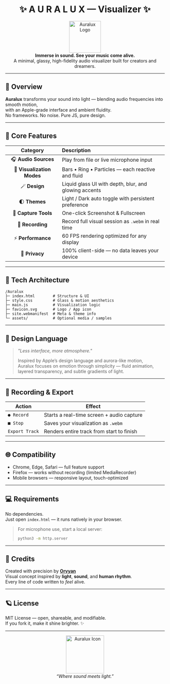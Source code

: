 <h1 align="center">✨ A U R A L U X — Visualizer ✨</h1>

<p align="center">
  <img src="https://raw.githubusercontent.com/Orvyan/Auralux/main/favicon.svg" width="100" height="100" alt="Auralux Logo"><br>
  <b>Immerse in sound. See your music come alive.</b><br>
  A minimal, glassy, high-fidelity audio visualizer built for creators and dreamers.
</p>

---

## 🌌 Overview

**Auralux** transforms your sound into light — blending audio frequencies into smooth motion,  
with an Apple-grade interface and ambient fluidity.  
No frameworks. No noise. Pure JS, pure design.

---

## 🌈 Core Features

| Category | Description |
|:---------:|:------------|
| 🎧 **Audio Sources** | Play from file or live microphone input |
| 💠 **Visualization Modes** | Bars • Ring • Particles — each reactive and fluid |
| 🪄 **Design** | Liquid glass UI with depth, blur, and glowing accents |
| 🌓 **Themes** | Light / Dark auto toggle with persistent preference |
| 📸 **Capture Tools** | One-click Screenshot & Fullscreen |
| 💾 **Recording** | Record full visual session as `.webm` in real time |
| ⚡ **Performance** | 60 FPS rendering optimized for any display |
| 🧠 **Privacy** | 100% client-side — no data leaves your device |

---

## 🧩 Tech Architecture

```
/Auralux
├─ index.html        # Structure & UI
├─ style.css         # Glass & motion aesthetics
├─ main.js           # Visualization logic
├─ favicon.svg       # Logo / App icon
├─ site.webmanifest  # Meta & theme info
└─ assets/           # Optional media / samples
```

---

## 💫 Design Language

> *"Less interface, more atmosphere."*  
>  
> Inspired by Apple’s design language and aurora-like motion,  
> Auralux focuses on emotion through simplicity — fluid animation,  
> layered transparency, and subtle gradients of light.  

---

## 🪩 Recording & Export

| Action | Effect |
|--------|---------|
| `● Record` | Starts a real-time screen + audio capture |
| `■ Stop` | Saves your visualization as `.webm` |
| `Export Track` | Renders entire track from start to finish |

---

## 🌐 Compatibility

- Chrome, Edge, Safari — full feature support  
- Firefox — works without recording (limited MediaRecorder)  
- Mobile browsers — responsive layout, touch-optimized  

---

## 💻 Requirements

No dependencies.  
Just open `index.html` — it runs natively in your browser.  

> For microphone use, start a local server:
> ```bash
> python3 -m http.server
> ```

---

## 🧠 Credits

Created with precision by **[Orvyan](https://github.com/Orvyan)**  
Visual concept inspired by **light**, **sound**, and **human rhythm**.  
Every line of code written to *feel* alive.

---

## 🪐 License

MIT License — open, shareable, and modifiable.  
If you fork it, make it shine brighter. ✨

---

<p align="center">
  <img src="https://raw.githubusercontent.com/Orvyan/Auralux/main/icon-512.png" width="120" height="120" alt="Auralux Icon"><br>
  <i>“Where sound meets light.”</i>
</p>
